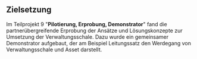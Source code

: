 ## Zielsetzung
Im Teilprojekt 9 "**Pilotierung, Erprobung, Demonstrator**" fand die partnerübergreifende Erprobung der Ansätze und Lösungskonzepte zur Umsetzung der Verwaltungsschale. Dazu wurde ein gemeinsamer Demonstrator aufgebaut, der am Beispiel Leitungssatz den Werdegang von Verwaltungsschale und Asset darstellt.
